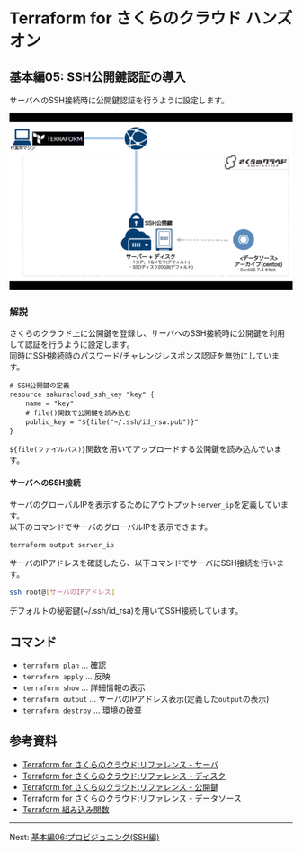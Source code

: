 # Terraform for さくらのクラウド ハンズオン

## 基本編05: SSH公開鍵認証の導入 

サーバへのSSH接続時に公開鍵認証を行うように設定します。

![基本編05](../images/05.png "基本編05")

### 解説

さくらのクラウド上に公開鍵を登録し、サーバへのSSH接続時に公開鍵を利用して認証を行うように設定します。  
同時にSSH接続時のパスワード/チャレンジレスポンス認証を無効にしています。

```hcl
# SSH公開鍵の定義
resource sakuracloud_ssh_key "key" {
    name = "key"
    # file()関数で公開鍵を読み込む
    public_key = "${file("~/.ssh/id_rsa.pub")}"
}
```

`${file(ファイルパス)}`関数を用いてアップロードする公開鍵を読み込んでいます。

#### サーバへのSSH接続

サーバのグローバルIPを表示するためにアウトプット`server_ip`を定義しています。  
以下のコマンドでサーバのグローバルIPを表示できます。

```bash
terraform output server_ip
```

サーバのIPアドレスを確認したら、以下コマンドでサーバにSSH接続を行います。

```bash
ssh root@[サーバのIPアドレス] 
```

デフォルトの秘密鍵(~/.ssh/id_rsa)を用いてSSH接続しています。

## コマンド

* `terraform plan` … 確認
* `terraform apply` … 反映
* `terraform show` … 詳細情報の表示
* `terraform output` … サーバのIPアドレス表示(定義した`output`の表示)
* `terraform destroy` … 環境の破棄


## 参考資料

- [Terraform for さくらのクラウド:リファレンス - サーバ](https://sacloud.github.io/terraform-provider-sakuracloud/configuration/resources/server/)
- [Terraform for さくらのクラウド:リファレンス - ディスク](https://sacloud.github.io/terraform-provider-sakuracloud/configuration/resources/disk/)
- [Terraform for さくらのクラウド:リファレンス - 公開鍵](https://sacloud.github.io/terraform-provider-sakuracloud/configuration/resources/ssh_key/)
- [Terraform for さくらのクラウド:リファレンス - データソース](https://sacloud.github.io/terraform-provider-sakuracloud/configuration/resources/data_resource/)
- [Terraform 組み込み関数](https://www.terraform.io/docs/configuration/interpolation.html#built-in-functions)

---

Next: [基本編06:プロビジョニング(SSH編)](../06_provisioning_ssh)
